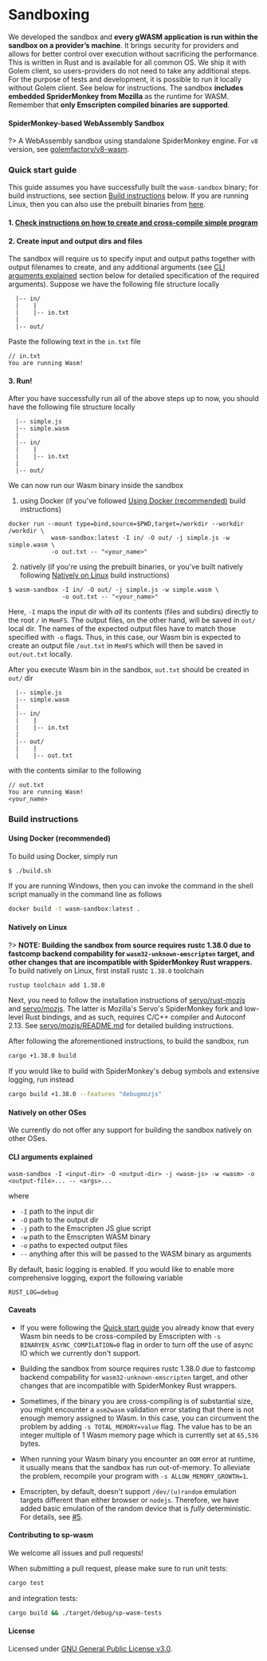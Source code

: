 # Sandboxing

We developed the sandbox and **every gWASM application is run within the sandbox on a provider’s machine**. It brings security for providers and allows for better control over execution without sacrificing the performance. This is written in Rust and is available for all common OS. We ship it with Golem client, so users-providers do not need to take any additional steps. For the purpose of tests and development, it is possible to run it locally without Golem client. See below for instructions. The sandbox **includes embedded SpriderMonkey from Mozilla** as the runtime for WASM. Remember that **only Emscripten compiled binaries are supported**.


#### SpiderMonkey-based WebAssembly Sandbox

?> A WebAssembly sandbox using standalone SpiderMonkey engine. For `v8` version, see [golemfactory/v8-wasm](https://github.com/golemfactory/v8-wasm).

### Quick start guide

This guide assumes you have successfully built the `wasm-sandbox` binary; for build instructions, see section [Build instructions](Products/gWASM/Sandboxing?id=build-instructions) below. If you are running Linux, then you can also use the prebuilt binaries from [here](https://github.com/golemfactory/sp-wasm/releases).


#### 1. [Check instructions on how to create and cross-compile simple program](Products/gWASM/Building-gWASM-applications?id=how-to-compile-gwasm-application)


#### 2. Create input and output dirs and files

The sandbox will require us to specify input and output paths together with output filenames to create, and any additional arguments (see [CLI arguments explained](#cli-arguments-explained) section below for detailed specification of the required arguments). Suppose we have the following file structure locally

```
  |-- in/
  |    |
  |    |-- in.txt
  |
  |-- out/
```

Paste the following text in the `in.txt` file

```
// in.txt
You are running Wasm!
```


#### 3. Run!

After you have successfully run all of the above steps up to now, you should have the following file structure locally

```
  |-- simple.js
  |-- simple.wasm
  |
  |-- in/
  |    |
  |    |-- in.txt
  |
  |-- out/
```

We can now run our Wasm binary inside the sandbox

1. using Docker (if you've followed [Using Docker (recommended)](Products/gWASM/Sandboxing?id=using-docker-recommended) build instructions)

```
docker run --mount type=bind,source=$PWD,target=/workdir --workdir /workdir \
            wasm-sandbox:latest -I in/ -O out/ -j simple.js -w simple.wasm \
            -o out.txt -- "<your_name>"
```

2. natively (if you're using the prebuilt binaries, or you've built natively following
   [Natively on Linux](#natively-on-linux) build instructions)

```
$ wasm-sandbox -I in/ -O out/ -j simple.js -w simple.wasm \
               -o out.txt -- "<your_name>"
```

Here, `-I` maps the input dir with *all* its contents (files and subdirs) directly to the root `/` in `MemFS`. The output files, on the other hand, will be saved in `out/` local dir. The names of the expected output files have to match those specified with `-o` flags. Thus, in this case, our Wasm bin is expected to create an output file `/out.txt` in `MemFS` which will then be saved in `out/out.txt` locally.

After you execute Wasm bin in the sandbox, `out.txt` should be
created in `out/` dir

```
  |-- simple.js
  |-- simple.wasm
  |
  |-- in/
  |    |
  |    |-- in.txt
  |
  |-- out/
  |    |
  |    |-- out.txt
```

with the contents similar to the following

```
// out.txt
You are running Wasm!
<your_name>
```


### Build instructions


#### Using Docker (recommended)

To build using Docker, simply run

```bash
$ ./build.sh
```

If you are running Windows, then you can invoke the command in the shell script manually in the command line as follows

```bash
docker build -t wasm-sandbox:latest .
```


#### Natively on Linux

?> **NOTE: Building the sandbox from source requires rustc 1.38.0 due to fastcomp backend compability for `wasm32-unknown-emscripten` target, and other changes that are incompatible with SpiderMonkey Rust wrappers.**
To build natively on Linux, first install rustc `1.38.0` toolchain

```bash
rustup toolchain add 1.38.0
```
Next, you need to follow the installation instructions of [servo/rust-mozjs](https://github.com/servo/rust-mozjs) and [servo/mozjs](https://github.com/servo/mozjs). The latter is Mozilla's Servo's SpiderMonkey fork and low-level Rust bindings, and as such, requires C/C++ compiler and Autoconf 2.13. See [servo/mozjs/README.md](https://github.com/servo/mozjs) for detailed building instructions.


After following the aforementioned instructions, to build the sandbox, run

```bash
cargo +1.38.0 build
```

If you would like to build with SpiderMonkey's debug symbols and extensive logging, run instead

```bash
cargo build +1.38.0 --features "debugmozjs"
```


#### Natively on other OSes

We currently do not offer any support for building the sandbox natively on other OSes.


#### CLI arguments explained

```
wasm-sandbox -I <input-dir> -O <output-dir> -j <wasm-js> -w <wasm> -o <output-file>... -- <args>...
```

where

* `-I` path to the input dir
* `-O` path to the output dir
* `-j` path to the Emscripten JS glue script
* `-w` path to the Emscripten WASM binary
* `-o` paths to expected output files
* `--` anything after this will be passed to the WASM binary as arguments

By default, basic logging is enabled. If you would like to enable more comprehensive logging, export
the following variable

```
RUST_LOG=debug
```


#### Caveats

* If you were following the [Quick start guide](#quick-start-guide) you already know that every Wasm bin needs to be cross-compiled by Emscripten with `-s BINARYEN_ASYNC_COMPILATION=0` flag in order to turn off the use of async IO which we currently don't support.

* Building the sandbox from source requires rustc 1.38.0 due to fastcomp backend compability for `wasm32-unknown-emscripten` target, and other changes that are incompatible with SpiderMonkey Rust wrappers.

* Sometimes, if the binary you are cross-compiling is of substantial size, you might encounter a `asm2wasm` validation error stating that there is not enough memory assigned to Wasm. In this case, you can circumvent the problem by adding `-s TOTAL_MEMORY=value` flag. The value has to be an integer multiple of 1 Wasm memory page which is currently set at `65,536` bytes.

* When running your Wasm binary you encounter an `OOM` error at runtime, it usually means that the sandbox has run out-of-memory. To alleviate the problem, recompile your program with `-s ALLOW_MEMORY_GROWTH=1`.

* Emscripten, by default, doesn't support `/dev/(u)random` emulation targets different than either browser or `nodejs`. Therefore, we have added basic emulation of the random device that is *fully* deterministic. For details, see [#5](https://github.com/golemfactory/sp-wasm/pull/5).


#### Contributing to sp-wasm

We welcome all issues and pull requests!

When submitting a pull request, please make sure to run unit tests:

```bash
cargo test
```

and integration tests:

```bash
cargo build && ./target/debug/sp-wasm-tests
```


#### License

Licensed under [GNU General Public License v3.0](https://github.com/golemfactory/sp-wasm/blob/master/LICENSE).
